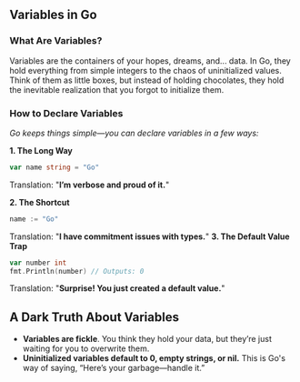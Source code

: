 ## Variables in Go 
### What Are Variables?
Variables are the containers of your hopes, dreams, and... data. In Go, they hold everything from simple integers to the chaos of uninitialized values. Think of them as little boxes, but instead of holding chocolates, they hold the inevitable realization that you forgot to initialize them.

### How to Declare Variables
*Go keeps things simple—you can declare variables in a few ways:*

**1. The Long Way**
```go
var name string = "Go"
```
Translation: "**I’m verbose and proud of it.**"

**2. The Shortcut**
```go
name := "Go"
```
Translation: "**I have commitment issues with types.**"
**3. The Default Value Trap**
```go
var number int
fmt.Println(number) // Outputs: 0
```
Translation: "**Surprise! You just created a default value.**"

## A Dark Truth About Variables 
- **Variables are fickle**. You think they hold your data, but they’re just waiting for you to overwrite them.
- **Uninitialized variables default to 0, empty strings, or nil.** This is Go's way of saying, “Here’s your garbage—handle it.”
